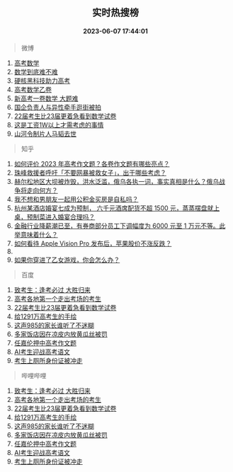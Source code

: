 <div align="center"><h2>实时热搜榜</h2><h4>2023-06-07 17:44:01</h4></div>

> 微博  

1. [高考数学](https://s.weibo.com/weibo?q=%E9%AB%98%E8%80%83%E6%95%B0%E5%AD%A6&t=31&band_rank=1&Refer=top)<br />
2. [数学到底难不难](https://s.weibo.com/weibo?q=%E6%95%B0%E5%AD%A6%E5%88%B0%E5%BA%95%E9%9A%BE%E4%B8%8D%E9%9A%BE&t=31&band_rank=2&Refer=top)<br />
3. [硬核黑科技助力高考](https://s.weibo.com/weibo?q=%23%E7%A1%AC%E6%A0%B8%E9%BB%91%E7%A7%91%E6%8A%80%E5%8A%A9%E5%8A%9B%E9%AB%98%E8%80%83%23&t=31&band_rank=3&Refer=top)<br />
4. [高考数学乙卷](https://s.weibo.com/weibo?q=%E9%AB%98%E8%80%83%E6%95%B0%E5%AD%A6%E4%B9%99%E5%8D%B7&t=31&band_rank=4&Refer=top)<br />
5. [新高考一卷数学 大题难](https://s.weibo.com/weibo?q=%E6%96%B0%E9%AB%98%E8%80%83%E4%B8%80%E5%8D%B7%E6%95%B0%E5%AD%A6%20%E5%A4%A7%E9%A2%98%E9%9A%BE&t=31&band_rank=5&Refer=top)<br />
6. [国企负责人与异性牵手逛街被拍](https://s.weibo.com/weibo?q=%23%E5%9B%BD%E4%BC%81%E8%B4%9F%E8%B4%A3%E4%BA%BA%E4%B8%8E%E5%BC%82%E6%80%A7%E7%89%B5%E6%89%8B%E9%80%9B%E8%A1%97%E8%A2%AB%E6%8B%8D%23&t=31&band_rank=6&Refer=top)<br />
7. [22届考生比23届更着急看到数学试卷](https://s.weibo.com/weibo?q=22%E5%B1%8A%E8%80%83%E7%94%9F%E6%AF%9423%E5%B1%8A%E6%9B%B4%E7%9D%80%E6%80%A5%E7%9C%8B%E5%88%B0%E6%95%B0%E5%AD%A6%E8%AF%95%E5%8D%B7&t=31&band_rank=7&Refer=top)<br />
8. [这是工资1W以上才需考虑的事情](https://s.weibo.com/weibo?q=%E8%BF%99%E6%98%AF%E5%B7%A5%E8%B5%841W%E4%BB%A5%E4%B8%8A%E6%89%8D%E9%9C%80%E8%80%83%E8%99%91%E7%9A%84%E4%BA%8B%E6%83%85&t=31&band_rank=8&Refer=top)<br />
9. [山河令制片人马韬去世](https://s.weibo.com/weibo?q=%23%E5%B1%B1%E6%B2%B3%E4%BB%A4%E5%88%B6%E7%89%87%E4%BA%BA%E9%A9%AC%E9%9F%AC%E5%8E%BB%E4%B8%96%23&t=31&band_rank=9&Refer=top)<br />

> 知乎  

1. [如何评价 2023 年高考作文题？各卷作文题有哪些亮点？](https://www.zhihu.com/question/605232938)<br />
2. [珠峰救援者呼吁「不要网暴被救女子」，出于哪些考虑？](https://www.zhihu.com/question/605020694)<br />
3. [赫尔松地区大坝被炸毁，洪水泛滥，俄乌各执一词，事实真相是什么？俄乌战争将走向何方？](https://www.zhihu.com/question/605068506)<br />
4. [我不想和男朋友一起用公积金买房是自私吗？](https://www.zhihu.com/question/600695811)<br />
5. [杭州某酒店婚宴七成为预制， 六千元酒席配货不超 1500 元，蒸蒸摆盘就上桌，预制菜进入婚宴合理吗？](https://www.zhihu.com/question/604884736)<br />
6. [金融行业降薪潮已至，有券商部分员工下调幅度为 6000 元至 1 万元不等。此举意味着什么？](https://www.zhihu.com/question/605232027)<br />
7. [如何看待 Apple Vision Pro 发布后，苹果股价不涨反跌？](https://www.zhihu.com/question/604993519)<br />
8. []()<br />
9. [如果你穿进了乙女游戏，你会怎么办？](https://www.zhihu.com/question/511876153)<br />

> 百度  

1. [致考生：逢考必过 大胜归来](https://www.baidu.com/s?wd=%E8%87%B4%E8%80%83%E7%94%9F%EF%BC%9A%E9%80%A2%E8%80%83%E5%BF%85%E8%BF%87+%E5%A4%A7%E8%83%9C%E5%BD%92%E6%9D%A5&sa=fyb_news&rsv_dl=fyb_news)<br />
2. [高考各地第一个走出考场的考生](https://www.baidu.com/s?wd=%E9%AB%98%E8%80%83%E5%90%84%E5%9C%B0%E7%AC%AC%E4%B8%80%E4%B8%AA%E8%B5%B0%E5%87%BA%E8%80%83%E5%9C%BA%E7%9A%84%E8%80%83%E7%94%9F&sa=fyb_news&rsv_dl=fyb_news)<br />
3. [22届考生比23届更着急看到数学试卷](https://www.baidu.com/s?wd=22%E5%B1%8A%E8%80%83%E7%94%9F%E6%AF%9423%E5%B1%8A%E6%9B%B4%E7%9D%80%E6%80%A5%E7%9C%8B%E5%88%B0%E6%95%B0%E5%AD%A6%E8%AF%95%E5%8D%B7&sa=fyb_news&rsv_dl=fyb_news)<br />
4. [给1291万高考生的手绘](https://www.baidu.com/s?wd=%E7%BB%991291%E4%B8%87%E9%AB%98%E8%80%83%E7%94%9F%E7%9A%84%E6%89%8B%E7%BB%98&sa=fyb_news&rsv_dl=fyb_news)<br />
5. [这声985的家长谁听了不迷糊](https://www.baidu.com/s?wd=%E8%BF%99%E5%A3%B0985%E7%9A%84%E5%AE%B6%E9%95%BF%E8%B0%81%E5%90%AC%E4%BA%86%E4%B8%8D%E8%BF%B7%E7%B3%8A&sa=fyb_news&rsv_dl=fyb_news)<br />
6. [多家饭店因在凉皮内放黄瓜丝被罚](https://www.baidu.com/s?wd=%E5%A4%9A%E5%AE%B6%E9%A5%AD%E5%BA%97%E5%9B%A0%E5%9C%A8%E5%87%89%E7%9A%AE%E5%86%85%E6%94%BE%E9%BB%84%E7%93%9C%E4%B8%9D%E8%A2%AB%E7%BD%9A&sa=fyb_news&rsv_dl=fyb_news)<br />
7. [任嘉伦押中高考作文题](https://www.baidu.com/s?wd=%E4%BB%BB%E5%98%89%E4%BC%A6%E6%8A%BC%E4%B8%AD%E9%AB%98%E8%80%83%E4%BD%9C%E6%96%87%E9%A2%98&sa=fyb_news&rsv_dl=fyb_news)<br />
8. [AI考生迎战高考语文](https://www.baidu.com/s?wd=AI%E8%80%83%E7%94%9F%E8%BF%8E%E6%88%98%E9%AB%98%E8%80%83%E8%AF%AD%E6%96%87&sa=fyb_news&rsv_dl=fyb_news)<br />
9. [考生上厕所身份证被冲走](https://www.baidu.com/s?wd=%E8%80%83%E7%94%9F%E4%B8%8A%E5%8E%95%E6%89%80%E8%BA%AB%E4%BB%BD%E8%AF%81%E8%A2%AB%E5%86%B2%E8%B5%B0&sa=fyb_news&rsv_dl=fyb_news)<br />

> 哔哩哔哩  

1. [致考生：逢考必过 大胜归来](https://www.baidu.com/s?wd=%E8%87%B4%E8%80%83%E7%94%9F%EF%BC%9A%E9%80%A2%E8%80%83%E5%BF%85%E8%BF%87+%E5%A4%A7%E8%83%9C%E5%BD%92%E6%9D%A5&sa=fyb_news&rsv_dl=fyb_news)<br />
2. [高考各地第一个走出考场的考生](https://www.baidu.com/s?wd=%E9%AB%98%E8%80%83%E5%90%84%E5%9C%B0%E7%AC%AC%E4%B8%80%E4%B8%AA%E8%B5%B0%E5%87%BA%E8%80%83%E5%9C%BA%E7%9A%84%E8%80%83%E7%94%9F&sa=fyb_news&rsv_dl=fyb_news)<br />
3. [22届考生比23届更着急看到数学试卷](https://www.baidu.com/s?wd=22%E5%B1%8A%E8%80%83%E7%94%9F%E6%AF%9423%E5%B1%8A%E6%9B%B4%E7%9D%80%E6%80%A5%E7%9C%8B%E5%88%B0%E6%95%B0%E5%AD%A6%E8%AF%95%E5%8D%B7&sa=fyb_news&rsv_dl=fyb_news)<br />
4. [给1291万高考生的手绘](https://www.baidu.com/s?wd=%E7%BB%991291%E4%B8%87%E9%AB%98%E8%80%83%E7%94%9F%E7%9A%84%E6%89%8B%E7%BB%98&sa=fyb_news&rsv_dl=fyb_news)<br />
5. [这声985的家长谁听了不迷糊](https://www.baidu.com/s?wd=%E8%BF%99%E5%A3%B0985%E7%9A%84%E5%AE%B6%E9%95%BF%E8%B0%81%E5%90%AC%E4%BA%86%E4%B8%8D%E8%BF%B7%E7%B3%8A&sa=fyb_news&rsv_dl=fyb_news)<br />
6. [多家饭店因在凉皮内放黄瓜丝被罚](https://www.baidu.com/s?wd=%E5%A4%9A%E5%AE%B6%E9%A5%AD%E5%BA%97%E5%9B%A0%E5%9C%A8%E5%87%89%E7%9A%AE%E5%86%85%E6%94%BE%E9%BB%84%E7%93%9C%E4%B8%9D%E8%A2%AB%E7%BD%9A&sa=fyb_news&rsv_dl=fyb_news)<br />
7. [任嘉伦押中高考作文题](https://www.baidu.com/s?wd=%E4%BB%BB%E5%98%89%E4%BC%A6%E6%8A%BC%E4%B8%AD%E9%AB%98%E8%80%83%E4%BD%9C%E6%96%87%E9%A2%98&sa=fyb_news&rsv_dl=fyb_news)<br />
8. [AI考生迎战高考语文](https://www.baidu.com/s?wd=AI%E8%80%83%E7%94%9F%E8%BF%8E%E6%88%98%E9%AB%98%E8%80%83%E8%AF%AD%E6%96%87&sa=fyb_news&rsv_dl=fyb_news)<br />
9. [考生上厕所身份证被冲走](https://www.baidu.com/s?wd=%E8%80%83%E7%94%9F%E4%B8%8A%E5%8E%95%E6%89%80%E8%BA%AB%E4%BB%BD%E8%AF%81%E8%A2%AB%E5%86%B2%E8%B5%B0&sa=fyb_news&rsv_dl=fyb_news)<br />
